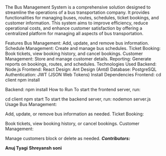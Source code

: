 The Bus Management System is a comprehensive solution designed to streamline the operations of a bus transportation company. It provides functionalities for managing buses, routes, schedules, ticket bookings, and customer information. This system aims to improve efficiency, reduce operational costs, and enhance customer satisfaction by offering a centralized platform for managing all aspects of bus transportation.

Features
Bus Management: Add, update, and remove bus information.
Schedule Management: Create and manage bus schedules.
Ticket Booking: Book tickets, view booking history, and cancel bookings.
Customer Management: Store and manage customer details.
Reporting: Generate reports on bookings, routes, and schedules.
Technologies Used
Backend: Node.js
Frontend: React
Design: Ant Design (Antd)
Database: PostgreSQL
Authentication: JWT (JSON Web Tokens)
Install Dependencies
Frontend:
cd client
npm install

Backend:
npm install
How to Run
To start the frontend server, run:



cd client
npm start
To start the backend server, run:
nodemon server.js
Usage
Bus Management:



Add, update, or remove bus information as needed.
Ticket Booking:



Book tickets, view booking history, or cancel bookings.
Customer Management:



Manage customers block or delete as needed.
**_Contributors:_**


**Anuj Tyagi**
**Shreyansh soni**





